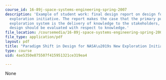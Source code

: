 ```yaml
---
course_id: 16-89j-space-systems-engineering-spring-2007
description: 'Example of student work: final design report on design for NASA''s new
  exploration initiative. The report makes the case that the primary purpose of an
  exploration system is the delivery of knowledge to the stakeholders, and that the
  design should be evaluated with respect to knowledge.'
file_location: /coursemedia/16-89j-space-systems-engineering-spring-2007/4ae5350e875507f415951321ce319ea4_report_04.pdf
file_type: application/pdf
layout: pdf
title: "Paradigm Shift in Design for NASA\u2019s New Exploration Initiative"
type: course
uid: 4ae5350e875507f415951321ce319ea4

---
```

None